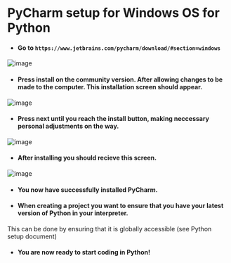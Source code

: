 # PyCharm setup for Windows OS for Python

- #### Go to `https://www.jetbrains.com/pycharm/download/#section=windows`

![image](https://user-images.githubusercontent.com/110126036/181737749-137ac10a-52ae-4966-a49d-d1739422fff7.png)


- #### Press install on the community version. After allowing changes to be made to the computer. This installation screen should appear.

![image](https://user-images.githubusercontent.com/110126036/181741892-9e83f8b4-f64c-4a56-a35d-cdffab8f52dc.png)

- #### Press next until you reach the install button, making neccessary personal adjustments on the way.

![image](https://user-images.githubusercontent.com/110126036/181742254-92c577c1-0d81-4acf-9277-441c7f25113f.png)

- #### After installing you should recieve this screen. 

![image](https://user-images.githubusercontent.com/110126036/181753484-35df440a-e63f-4bbb-bd25-e18ae25b7286.png)

- #### You now have successfully installed PyCharm.

- #### When creating a project you want to ensure that you have your latest version of Python in your interpreter.
This can be done by ensuring that it is globally accessible (see Python setup document)

- #### You are now ready to start coding in Python!
